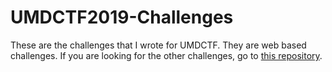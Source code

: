 # UMDCTF2019-Challenges
These are the challenges that I wrote for UMDCTF. They are web based challenges. If you are looking for the other challenges, go to [this repository](https://github.com/0xTowel/UMDCTF-2019-Challenges).
